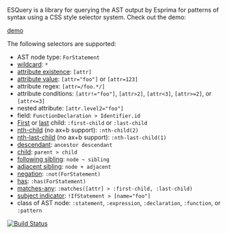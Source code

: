 ESQuery is a library for querying the AST output by Esprima for patterns of syntax using a CSS style selector system. Check out the demo:

[demo](https://estools.github.io/esquery/)

The following selectors are supported:
* AST node type: `ForStatement`
* [wildcard](http://dev.w3.org/csswg/selectors4/#universal-selector): `*`
* [attribute existence](http://dev.w3.org/csswg/selectors4/#attribute-selectors): `[attr]`
* [attribute value](http://dev.w3.org/csswg/selectors4/#attribute-selectors): `[attr="foo"]` or `[attr=123]`
* attribute regex: `[attr=/foo.*/]`
* attribute conditions: `[attr!="foo"]`, `[attr>2]`, `[attr<3]`, `[attr>=2]`, or `[attr<=3]` 
* nested attribute: `[attr.level2="foo"]`
* field: `FunctionDeclaration > Identifier.id`
* [First](http://dev.w3.org/csswg/selectors4/#the-first-child-pseudo) or [last](http://dev.w3.org/csswg/selectors4/#the-last-child-pseudo) child: `:first-child` or `:last-child`
* [nth-child](http://dev.w3.org/csswg/selectors4/#the-nth-child-pseudo) (no ax+b support): `:nth-child(2)`
* [nth-last-child](http://dev.w3.org/csswg/selectors4/#the-nth-last-child-pseudo) (no ax+b support): `:nth-last-child(1)`
* [descendant](http://dev.w3.org/csswg/selectors4/#descendant-combinators): `ancestor descendant`
* [child](http://dev.w3.org/csswg/selectors4/#child-combinators): `parent > child`
* [following sibling](http://dev.w3.org/csswg/selectors4/#general-sibling-combinators): `node ~ sibling`
* [adjacent sibling](http://dev.w3.org/csswg/selectors4/#adjacent-sibling-combinators): `node + adjacent`
* [negation](http://dev.w3.org/csswg/selectors4/#negation-pseudo): `:not(ForStatement)`
* [has](https://drafts.csswg.org/selectors-4/#has-pseudo): `:has(ForStatement)`
* [matches-any](http://dev.w3.org/csswg/selectors4/#matches): `:matches([attr] > :first-child, :last-child)`
* [subject indicator](http://dev.w3.org/csswg/selectors4/#subject): `!IfStatement > [name="foo"]`
* class of AST node: `:statement`, `:expression`, `:declaration`, `:function`, or `:pattern`

[![Build Status](https://travis-ci.org/estools/esquery.png?branch=master)](https://travis-ci.org/estools/esquery)
